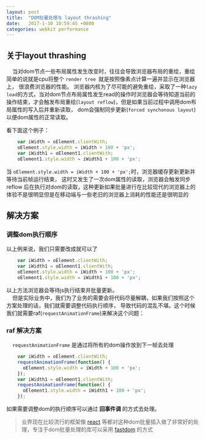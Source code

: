 ```yaml
---
layout: post
title:  "DOM批量处理与 layout thrashing"
date:   2017-1-10 10:59:45 +0800
categories: webkit performance
---
```


## 关于layout thrashing
&nbsp;&nbsp;&nbsp;&nbsp;当对dom节点一些布局属性发生改变时，往往会导致浏览器布局的重绘，重绘简单的说就是cpu将整个 `render tree `就是按照像素点计算一遍并显示在浏览器上， 很浪费浏览器的性能。 浏览器内核为了尽可能的避免重绘，采取了一种`lazy load`的方式，当对dom节点布局属性发生read的操作时浏览器会等待知道当前的操作结束，才会触发布局重绘(`layout reflow`)，但是如果当前过程中调用dom布局属性的写入后并重新读取， dom会强制同步更新(`forced synchonous layout`)以便dom属性的正常读取。


看下面这个例子：

```js  
    var iWidth = oElement.clientWith;
    oElement.style.width = iWidth + 100 + 'px';
    var iWidth1 = oElement1.clientWith;
    oElement1.style.width = iWidth1 + 100 + 'px';
```   
当 `oElement.style.width = iWidth + 100 + 'px';`时，浏览器缓存更新更新并等待当前帧运行结束， 这时又发生了一次dom属性的读取，浏览器会触发同步reflow 后在执行对dom的读取，这种更新如果批量进行在比较现代的浏览器上的体验不是很明显但是在移动端与一些老旧的浏览器上消耗的性能还是很明显的
 
## 解决方案

### 调整dom执行顺序
以上例来说，我们只需要改成就可以了

```js   
    var iWidth = oElement.clientWith;
    var iWidth1 = oElement1.clientWith;
    oElement.style.width = iWidth + 100 + 'px';
    oElement1.style.width = iWidth1 + 100 + 'px';
```   
以上方法浏览器会等待js执行结束并批量更新。  
&nbsp;&nbsp;&nbsp;&nbsp;但是实际业务中，我们为了业务的需要会将代码尽量解耦，如果我们按照这个方案处理的话，我们就需要调整代码执行顺序， 导致代码的混乱不堪。这个时候我们就需要raf(`requestAnimationFrame`)来解决这个问题：
### raf 解决方案
&nbsp;&nbsp;&nbsp;&nbsp;`requestAnimationFrame` 是通过将所有的dom操作放到下一帧去处理  

```js
	var iWidth = oElement.clientWith;
	requestAnimationFrame(function() {
	  oElement.style.width = iWidth + 100 + 'px';
	});
	var iWidth1 = oElement1.clientWith;
	requestAnimationFrame(function() {
	  oElement1.style.width = iWidth1 + 100 + 'px';
	});
```    
如果需要调整dom的执行顺序可以通过 **回事件调** 的方式去处理。

> 业界现在比较流行的框架像 [react](https://facebook.github.io/react/) 等都对这种dom批量插入做了非常好的处理，专注于dom批量处理的库可以采用 [fastdom](https://github.com/wilsonpage/fastdom) 的方式


